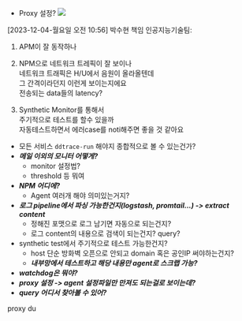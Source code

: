 - Proxy 설정?
  ![](https://i.imgur.com/2RUM5F3.png)


[2023-12-04-월요일 오전 10:56] 박수현 책임 인공지능기술팀:  
1. APM이 잘 동작하나  
2. NPM으로 네트워크 트레픽이 잘 보이나  
네트워크 트래픽은 H/U에서 음원이 올라올텐데  
그 간격이라던지 이런게 보이는지에요  
전송되는 data들의 latency?  

3. Synthetic Monitor를 통해서  
주기적으로 테스트를 할수 있을까  
자동테스트하면서 에러case를 noti해주면 좋을 것 같아요


- 모든 서비스 `ddtrace-run` 해야지 종합적으로 볼 수 있는건가?
- ***메일 이외의 모니터 어떻게?***
	- monitor 설정법?
	- threshold 등 뭐여
- ***NPM 어디에?***
	- Agent 여러개 해야 의미있는거지?
- ***로그 pipeline에서 파싱 가능한건지(logstash, promtail...) -> extract content***
	- 정해진 포맷으로 로그 남기면 자동으로 되는건지?
	- 로그 content의 내용으로 검색이 되는건지? query?
- synthetic test에서 주기적으로 테스트 가능한건지?
	- host 단순 방화벽 오픈으로 안되고 domain 혹은 공인IP 써야하는건지?
	- ***내부망에서 테스트하고 해당 내용만 agent로 스크랩 가능?***
- ***watchdog은 뭐야?***
- ***proxy 설정 -> agent 설정파일만 만져도 되는걸로 보이는데?***
- ***query 어디서 찾아볼 수 있어?***


proxy du